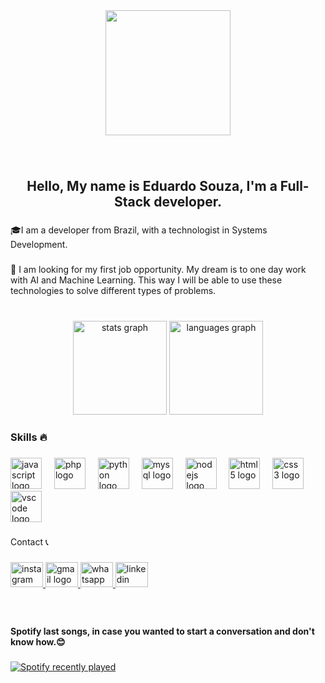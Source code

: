 <div align="center">
  <img height="200" src="https://portfolio-esdev.netlify.app/Assets/logo/Logo.png"  />
</div>

###

<br clear="both">

<h2 align="center">Hello, My name is Eduardo Souza, I'm a Full-Stack developer.</h2>

###

<p align="left">🎓I am a developer from Brazil, with a technologist in Systems Development.</p>

###

<p align="left">🔭 I am looking for my first job opportunity. My dream is to one day work with AI and Machine Learning. This way I will be able to use these technologies to solve different types of problems.</p>

###

<br clear="both">

<div align="center">
  <img src="https://github-readme-stats.vercel.app/api?username=Dev-EduardoSouza&hide_title=false&hide_rank=false&show_icons=true&include_all_commits=true&count_private=true&disable_animations=false&theme=dracula&locale=en&hide_border=false" height="150" alt="stats graph"  />
  <img src="https://github-readme-stats.vercel.app/api/top-langs?username=Dev-EduardoSouza&locale=en&hide_title=false&layout=compact&card_width=320&langs_count=5&theme=dracula&hide_border=false" height="150" alt="languages graph"  />
</div>

###

<h3 align="left">Skills 🔥</h3>

###

<div align="left">
  <img src="https://cdn.jsdelivr.net/gh/devicons/devicon/icons/javascript/javascript-original.svg" height="50" alt="javascript logo"  title="JavaScript"/>
  <img width="12" />
  <img src="https://cdn.jsdelivr.net/gh/devicons/devicon/icons/php/php-original.svg" height="50" alt="php logo" title="PHP"/>
  <img width="12" />
  <img src="https://cdn.jsdelivr.net/gh/devicons/devicon/icons/python/python-original.svg" height="50" alt="python logo" title="Python"/>
  <img width="12" />
  <img src="https://cdn.jsdelivr.net/gh/devicons/devicon/icons/mysql/mysql-original.svg" height="50" alt="mysql logo" title="SQL"/>
  <img width="12" />
  <img src="https://cdn.jsdelivr.net/gh/devicons/devicon/icons/nodejs/nodejs-original.svg" height="50" alt="nodejs logo"  title="NodeJs"/>
  <img width="12" />
  <img src="https://cdn.jsdelivr.net/gh/devicons/devicon/icons/html5/html5-original.svg" height="50" alt="html5 logo" title="HTML5"/>
  <img width="12" />
  <img src="https://cdn.jsdelivr.net/gh/devicons/devicon/icons/css3/css3-original.svg" height="50" alt="css3 logo" title="CSS"/>
  <img width="12" />
  <img src="https://cdn.jsdelivr.net/gh/devicons/devicon/icons/vscode/vscode-original.svg" height="50" alt="vscode logo" title="VsCode"/>
</div>

###

<p align="left">Contact 📞</p>

###

<div align="left">
  <a href="https://www.instagram.com/eduardo_souzasl/" target="_blank" title="Instagram">
    <img src="https://raw.githubusercontent.com/maurodesouza/profile-readme-generator/master/src/assets/icons/social/instagram/default.svg" width="52" height="40" alt="instagram logo"/>
  </a>
  <a href="https://mail.google.com/mail/?view=cm&fs=1&to=souzalimaluizeduardo@gmail.com" target="_blank" title="E-mail">
    <img src="https://raw.githubusercontent.com/maurodesouza/profile-readme-generator/master/src/assets/icons/social/gmail/default.svg" width="52" height="40" alt="gmail logo"/>
  </a>
  <a href="https://api.whatsapp.com/send?phone=5575998786277&text=Ol%C3%A1%20quero%20fazer%20um%20or%C3%A7amento." target="_blank" title="Whatsapp">
    <img src="https://raw.githubusercontent.com/maurodesouza/profile-readme-generator/master/src/assets/icons/social/whatsapp/default.svg" width="52" height="40" alt="whatsapp logo"/>
  </a>
  <a href="https://www.linkedin.com/in/eduardo-souza-5309b135a/" target="_blank">
    <img src="https://raw.githubusercontent.com/maurodesouza/profile-readme-generator/master/src/assets/icons/social/linkedin/default.svg" width="52" height="40" alt="linkedin logo" title="Linkedin"/>
  </a>
</div>

###

<br clear="both">

<h4 align="left">Spotify last songs, in case you wanted to start a conversation and don't know how.😊</h4>

###

<div align="left">
  <a href="https://open.spotify.com/user/4wnq3nwcawjvhwh0ol3274ill">
    <img src="https://spotify-recently-played-readme.vercel.app/api?user=4wnq3nwcawjvhwh0ol3274ill&count=3&unique=true" alt="Spotify recently played"  />
  </a>
</div>

###
